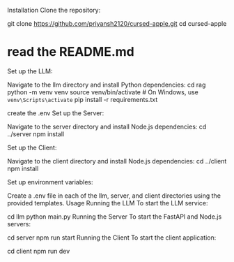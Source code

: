 Installation
Clone the repository:

git clone https://github.com/priyansh2120/cursed-apple.git
cd cursed-apple
# read the README.md
Set up the LLM:

Navigate to the llm directory and install Python dependencies:
cd rag
python -m venv venv
source venv/bin/activate  # On Windows, use `venv\Scripts\activate`
pip install -r requirements.txt

create the .env
Set up the Server:

Navigate to the server directory and install Node.js dependencies:
cd ../server
npm install

Set up the Client:

Navigate to the client directory and install Node.js dependencies:
cd ../client
npm install

Set up environment variables:

Create a .env file in each of the llm, server, and client directories using the provided templates.
Usage
Running the LLM
To start the LLM service:

cd llm
python main.py
Running the Server
To start the FastAPI and Node.js servers:

cd server
npm run start
Running the Client
To start the client application:

cd client
npm run dev
